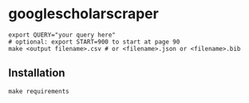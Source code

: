 # googlescholarscraper

    export QUERY="your query here"
    # optional: export START=900 to start at page 90
    make <output filename>.csv # or <filename>.json or <filename>.bib

## Installation

    make requirements
